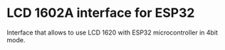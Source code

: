 # LCD 1602A interface for ESP32

Interface that allows to use LCD 1620 with ESP32 microcontroller in 4bit mode.